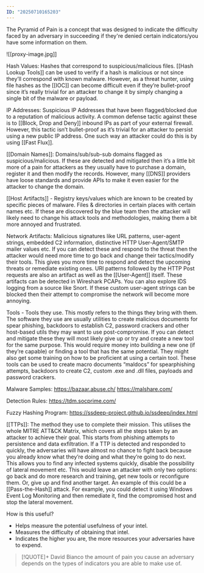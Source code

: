 ```yaml
---
ID: "20250710165203"
---
```

The Pyramid of Pain is a concept that was designed to indicate the difficulty faced by an adversary in succeeding if they're denied certain indicators/you have some information on them.

![[proxy-image.jpg]]

Hash Values:
Hashes that correspond to suspicious/malicious files. [[Hash Lookup Tools]] can be used to verify if a hash is malicious or not since they’ll correspond with known malware. However, as a threat hunter, using file hashes as the [[IOC]] can become difficult even if they’re bullet-proof since it’s really trivial for an attacker to change it by simply changing a single bit of the malware or payload.


IP Addresses:
Suspicious IP Addresses that have been flagged/blocked due to a reputation of malicious activity. A common defense tactic against these is to [[Block, Drop and Deny]] inbound IPs as part of your external firewall. However, this tactic isn’t bullet-proof as it’s trivial for an attacker to persist using a new public IP address. One such way an attacker could do this is by using [[Fast Flux]].


[[Domain Names]]:
Domains/sub/sub-sub domains flagged as suspicious/malicious. If these are detected and mitigated then it’s a little bit more of a pain for attackers as they usually have to purchase a domain, register it and then modify the records. However, many [[DNS]] providers have loose standards and provide APIs to make it even easier for the attacker to change the domain.


[[Host Artifacts]] - Registry keys/values which are known to be created by specific pieces of malware. Files & directories in certain places with certain names etc. If these are discovered by the blue team then the attacker will likely need to change his attack tools and methodologies, making them a bit more annoyed and frustrated.


Network Artifacts:
Malicious signatures like URL patterns, user-agent strings, embedded C2 information, distinctive HTTP User-Agent/SMTP mailer values etc. If you can detect these and respond to the threat then the attacker would need more time to go back and change their tactics/modify their tools. This gives you more time to respond and detect the upcoming threats or remediate existing ones. URI patterns followed by the HTTP Post requests are also an artifact as well as the [[User-Agent]] itself. These artifacts can be detected in Wireshark PCAPs. You can also explore IDS logging from a source like Snort. If these custom user-agent strings can be blocked then their attempt to compromise the network will become more annoying.


Tools - Tools they use. This mostly refers to the things they bring with them. The software they use are usually utilities to create malicious documents for spear phishing, backdoors to establish C2, password crackers and other host-based utils they may want to use post-compromise. If you can detect and mitigate these they will most likely give up or try and create a new tool for the same purpose. This would require money into building a new one (if they’re capable) or finding a tool that has the same potential. They might also get some training on how to be proficient at using a certain tool. These tools can be used to create macro documents “maldocs” for spearphishing attempts, backdoors to create C2, custom .exe and .dll files, payloads and password crackers.

Malware Samples:
https://bazaar.abuse.ch/
https://malshare.com/

Detection Rules:
https://tdm.socprime.com/

Fuzzy Hashing Program:
https://ssdeep-project.github.io/ssdeep/index.html


[[TTPs]]: 
The method they use to complete their mission. This utilises the whole MITRE ATT&CK Matrix, which covers all the steps taken by an attacker to achieve their goal. This starts from phishing attempts to persistence and data exfiltration. If a TTP is detected and responded to quickly, the adversaries will have almost no chance to fight back because you already know what they’re doing and what they’re going to do next. This allows you to find any infected systems quickly, disable the possibility of lateral movement etc. This would leave an attacker with only two options: go back and do more research and training, get new tools or reconfigure them. Or, give up and find another target. An example of this could be a [[Pass-the-Hash]] attack. For example, you could detect it using Windows Event Log Monitoring and then remediate it, find the compromised host and stop the lateral movement.


How is this useful?
- Helps measure the potential usefulness of your intel.
- Measures the difficulty of obtaining that intel.
- Indicates the higher you are, the more resources your adversaries have to expend.

>[!QUOTE]+ David Bianco
>the amount of pain you cause an adversary depends on the types of indicators you are able to make use of.

